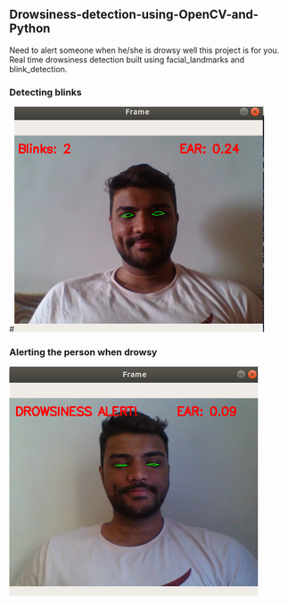 ## Drowsiness-detection-using-OpenCV-and-Python
Need to alert someone when he/she is drowsy well this project is for you.
Real time drowsiness detection built using facial_landmarks and blink_detection.

### Detecting blinks 
#![](https://github.com/Murtuza-Chawala/Eye_Blink_Detection-using-Python/blob/master/Screenshot%20from%202019-09-15%2013-40-44.png)


### Alerting the person when drowsy
![](Screenshot%20from%202019-09-15%2014-45-17.png)
